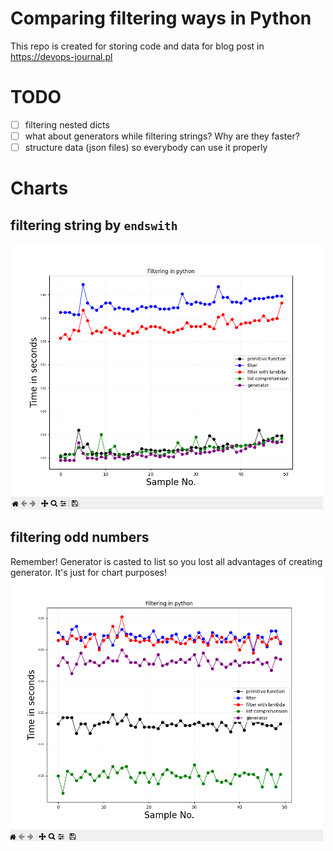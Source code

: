 # Comparing filtering ways in Python
This repo is created for storing code and data for blog post in https://devops-journal.pl

# TODO
- [ ] filtering nested dicts
- [ ] what about generators while filtering strings? Why are they faster?
- [ ] structure data (json files) so everybody can use it properly

# Charts

## filtering string by `endswith`
<img src="Screens/largest_string_data.PNG" width="500">



## filtering odd numbers
Remember! Generator is casted to list so you lost all advantages of creating generator. It's just for chart purposes!
<img src="Screens/largest_data.PNG" width="500">

